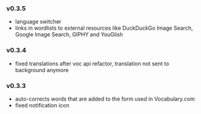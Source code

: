 ### v0.3.5
* language switcher
* links in wordlists to external resources like DuckDuckGo Image Search, Google Image Search, GIPHY and YouGlish

### v0.3.4
* fixed translations after voc api refactor, translation not sent to background anymore

### v0.3.3
* auto-corrects words that are added to the form used in Vocabulary.com
* fixed notification icon